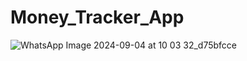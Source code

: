 # Money_Tracker_App
![WhatsApp Image 2024-09-04 at 10 03 32_d75bfcce](https://github.com/user-attachments/assets/4c9cc5b6-51d1-4be5-a5fa-ddf7f9cca35b)
